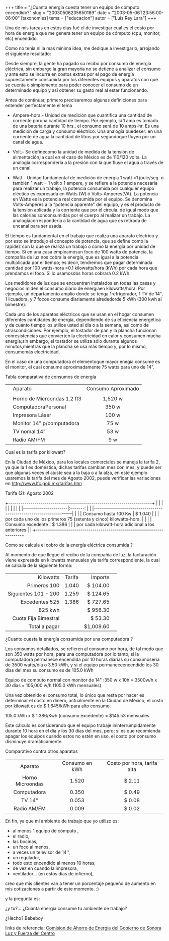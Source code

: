 +++
title = "¿Cuanta energía cuesta tener un equipo de cómputo encendido?"
slug = "20030506235650189"
date = "2003-05-06T23:56:00-06:00"
[taxonomies]
tema = ["educacion"]
autor = ["Luis Rey Lara"]
+++

Una de mis tareas en estos dias fué el de investigar cual es el costo
por hora de energia que me genera tener un equipo de cómputo (cpu,
monitor, etc) encendido.

Como no tenía ni la mas mínima idea, me dedique a investigarlo,
arrojando el siguiente resultado:

<!-- more -->

Desde siempre, la gente ha pagado su recibo por consumo de energía
eléctrica, sin embargo la gran mayoría no se detiene a analizar el
consumo y ante esto se incurre en costos extras por el pago de energía
supuestamente consumida por los diferentes equipos y aparatos con que se
cuenta o simplemente para poder conocer el consumo de un determinado
equipo y así obtener su gasto real al estar funcionando.

Antes de continuar, primero precisaremos algunas definiciones para
entender perfectamente el tema

-   Ampere-hora.- Unidad de medición que cuantifica una cantidad de
    corriente poruna cantidad de tiempo. Por ejemplo, si 1 amp es tomado
    de una batería durante 10 hrs., el consumo será de 10 amps-hr. Es
    una medición de carga y consumo eléctrico. Una analogía puedeser: en
    una corriente de agua la cantidad de litros por segundoque fluyen
    por un canal de agua.

-   Volt.- Se definecomo la unidad de medida de la tensión de
    alimentación,la cual en el caso de México es de 110/120 volts. La
    analogía correspondería a la presión con la que fluye el agua a
    través de un canal.

-   Watt.- Unidad fundamental de medición de energía 1 watt =1
    joule/seg. o también 1 watt = 1 volt x 1 ampere, y se refiere a la
    potencia necesaria para realizar un trabajo, la potencia consumida
    por cualquier equipo eléctico es expresada en Watts (W) ó
    Volts-Amperes(VA). La potencia en Watts es la potencia real
    consumida por el equipo. Se denomina Volts-Amperes a la "potencia
    aparente" del equipo, y es el producto de la tensión aplicada y la
    corriente que por él circula. de igual modo que las calorías
    sonconsumidas por el cuerpo al realizar un trabajo. La
    analogíacorrespondería a la cantidad de agua que es retirada de
    uncanal para ser usada.

El tiempo es fundamental en el trabajo que realiza una aparato eléctrico
y por esto se introdujo el concepto de potencia, que se define como la
rapidez con la que se realiza un trabajo o como la energía por unidad de
tiempo. Si en una casa empleamosun foco de 100 watts de potencia, la
compañía de luz nos cobra la energía, que es igual a la potencia
multiplicada por el tiempo; es decir, tendremos que pagar determinada
cantidad por 100 watts-hora =0.1 kilowatts/hora (kWh) por cada hora que
prendamos el foco. Si lo usamosdos horas cobrará 0.2 kWh.

Los medidores de luz que se encuentran instalados en todas las casas y
negocios miden el consumo diario de energíaen kilowatts/hora. Por
ejemplo, un departamento amplio donde se tenga 1refrigerador, 1 TV de
14", 1 licuadora, y 7 focos consume diariamente alrededorde 5 kWh (300
kwh al bimestre).

Cada uno de los aparatos eléctricos que se usan en el hogar consumen
diferentes cantidades de energía, dependiendo de su eficiencia
energética y de cuánto tiempo los utilice usted al día o a la semana,
así como de otrascondiciones. Por ejemplo, el tostador de pan y la
plancha funcionan conresistencias que convierten la electricidad en
calor y consumen mucha energía;sin embargo, el tostador se utiliza sólo
durante algunos minutos,mientras que la plancha se usa más tiempo y, por
lo mismo, consumemás electricidad.

En el caso de una computadora el elementoque mayor enegía consume es el
monitor, el cual consume aproximadamente 75 watts para uno de 14".

Tabla comparativa de consumos de energía

|     |                             |                    |
|-----|-----------------------------|:------------------:|
|     | Aparato                     | Consumo Aproximado |
|     |                             |                    |
|     | Horno de Microondas 1.2 ft3 |      1,520 w       |
|     | ComputadoraPersonal         |       350 w        |
|     | Impresora Láser             |       100 w        |
|     | Monitor 14" p/computadora   |        75 w        |
|     | TV nomal 14"                |        53 w        |
|     | Radio AM/FM                 |        9 w         |

Cual es la tarifa por kilowatt?

En la Ciudad de México, para los locales comerciales se maneja la tarifa
2, ya que la 1 es doméstica, dichas tarifas cambian mes con mes, y puede
ser que algunas veces el ajuste sea a la baja o a la alza, en este
ejemplo usaremos la tarifa del mes de Agosto 2002, puede verificar las
variaciones en <http://www.lfc.gob.mx/tarifas.htm>

Tarifa (2): Agosto 2002

+-----------------------------------------------------------------------+
| |                      |                                              |
| |                                                                   | |
| |----------------------|:-------:                                     |
| |-------------------------------------------------------------------| |
| | Consumo hasta 100 Kw | $ 1.040                                      |
| | por cada uno de los primeros 75 (setenta y cinco) kilowatts-hora. | |
| | Consumo excedente    | $ 1.386                                      |
| | por cada kilowatt-hora adicional a los anteriores                 | |
+-----------------------------------------------------------------------+

Como se calcula el cobro de la energía eléctrica consumida ?

Al momento de que llegue el recibo de la compañía de luz, la facturación
viene expresada en kilowatts mensuales yla tarifa correspondiente, la
cual se calcula de la siguiente forma:

|                      |        |           |     |
|---------------------:|:------:|----------:|-----|
|            Kilowatts | Tarifa |   Importe |     |
|         Primeros 100 | 1.040  |  $ 104.00 |     |
| Siguientes 101 - 200 | 1.259  |  $ 124.65 |     |
|       Excedentes 525 | 1.386  |  $ 727.65 |     |
|              825 kwh |        |  $ 956.30 |     |
| Cuota Fija Bimestral |        |   $ 53.30 |     |
|        Total a pagar |        | $1,009.60 |     |

¿Cuanto cuesta la energía consumida por una computadora ?

Los consumos detallados, se refieren al consumo por hora, de tal modo
que son 350 watts por hora, para una computadora por lo tanto, si la
computadora permanece encendida por 10 horas diarias su consumosería de
3500 watts/día o 3.50 kWh, y si el equipo permaneceencendido los 30 días
del mes su consumo es de 105.0 kWh

Equipo de computo normal con monitor de 14" :350 w x 10h = 3500w/h x 30
días = 105,000 w/h (105.0 kWh mensuales)

Una vez obtenido el consumo total, lo único que resta por hacer es
determinar el costo en dinero, actualmente en la Ciudad de México, el
costo por kilowatt es de
$ 1.645/kWh para alto consumo.

105.0 kWh x $ 1.386/Kwh (consumo excedente) = $145.53 mensuales

Este cálculo es considerando que el equipo trabaje ininterrumpidamente
durante 10 hora en el día y los 30 días del mes, pero; si es que
recomienda apagar los equipos cuando estos no estén en uso, el costo por
consumo disminuye dramáticamente.

Comparativo contra otros aparatos

|                  |                |                             |
|:----------------:|:--------------:|:---------------------------:|
|     Aparato      | Consumo en kWh | Costo por hora, tarifa alta |
| Horno Microondas |     1.520      |           $ 2.11            |
|   Computadora    |     0.350      |           $ 0.49            |
|      TV 14"      |     0.053      |           $ 0.08            |
|   Radio AM/FM    |     0.009      |           $ 0.02            |


En fin, ya que mi ambiente de trabajo que yo utilizo es:

-   al menos 1 equipo de cómputo ,
-   el radio,
-   las bocinas,
-   un foco al menos,
-   a veces un televisor de 14'',
-   un regulador,
-   todo esto encendido al menos 10 horas,
-   de vez en cuando la impresora,
-   ventilador... (en estos dias de infierno),

creo que mis clientes van a tener un porcentaje pequeño de aumento en
mis cotizaciones a partir de este momento. :)


y la pregunta es:


¿y tu?... ¿Cuanta energia consume tu ambiente de trabajo?

¿Hecho?
Bebeboy

links de referencia:
[Comision de Ahorro de Energía del Gobierno de
Sonora](http://www.caees.gob.mx/)
[Luz y Fuerza del Centro](http://www.lfc.gob.mx/)



